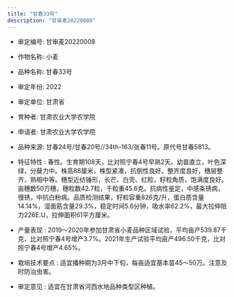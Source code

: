 ```yaml
---
title: "甘春33号"
description: "甘审麦20220008"
---
```

* 审定编号:  甘审麦20220008

*  作物名称:  小麦

*  品种名称:  甘春33号

*  审定年份:  2022

*  审定单位:  甘肃省

* 育种者:  甘肃农业大学农学院

*  申请者:  甘肃农业大学农学院

*  品种来源:  甘春24号/甘春20号//34th-163/张春11号。原代号甘春5813。

*  特征特性 : 
春性。生育期108天，比对照宁春4号早熟2天。幼苗直立，叶色深绿，分蘖力中。株高88厘米，株型紧凑，抗倒性良好。整齐度良好，穗层整齐，熟相中等。穗型近纺锤形，长芒、白壳、红粒，籽粒角质，饱满度良好。亩穗数50万穗，穗粒数42.7粒，千粒重45.6克。抗病性鉴定，中感条锈病，慢锈，中抗白粉病。品质检测结果，籽粒容重826克/升，蛋白质含量14.14%，湿面筋含量29.3%，稳定时间5.6分钟，吸水率62.2%，最大拉伸阻力226E.U，拉伸面积61平方厘米。
 
*  产量表现 : 
2019～2020年参加甘肃省小麦品种区域试验，平均亩产539.87千克，比对照宁春4号增产3.7%。2021年生产试验平均亩产496.50千克，比对照宁春4号增产4.65%。

*  栽培技术要点 : 
适宜播种期为3月中下旬，每亩适宜基本苗45～50万。注意及时防治虫害。

*  审定意见 : 
适宜在甘肃省河西水地品种类型区种植。
